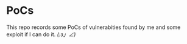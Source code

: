 # PoCs

This repo records some PoCs of vulnerabities found by me and some exploit if I can do it. _(:з」∠)_
